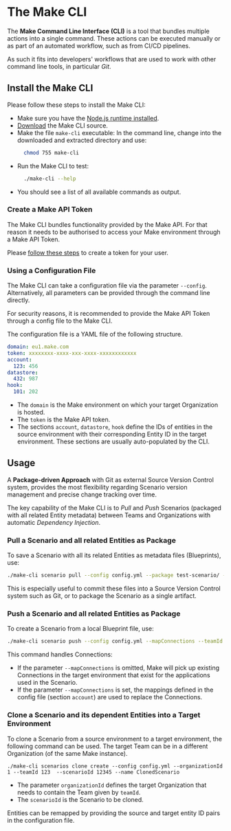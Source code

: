# The Make CLI
The **Make Command Line Interface (CLI)** is a tool that bundles multiple actions into a single command. These actions can be executed manually or as part of an automated workflow, such as from CI/CD pipelines.

As such it fits into developers' workflows that are used to work with other command line tools, in particular *Git*.

## Install the Make CLI
Please follow these steps to install the Make CLI:
- Make sure you have the [Node.js runtime installed](https://nodejs.org/en/download).
- [Download](https://github.com/losahlmann-make/make-cli-alpha/releases/latest) the Make CLI source.
- Make the file `make-cli` executable: In the command line, change into the downloaded and extracted directory and use:
  ```bash
	chmod 755 make-cli
	```
- Run the Make CLI to test:
  ```bash
	./make-cli --help
	```
- You should see a list of all available commands as output.

### Create a Make API Token
The Make CLI bundles functionality provided by the Make API. For that reason it needs to be authorised to access your Make environment through a Make API Token.

Please [follow these steps](https://www.make.com/en/help/apps/process-management/make#connectmake) to create a token for your user.

### Using a Configuration File
The Make CLI can take a configuration file via the parameter `--config`. Alternatively, all parameters can be provided through the command line directly.

For security reasons, it is recommended to provide the Make API Token through a config file to the Make CLI.

The configuration file is a YAML file of the following structure.
    
```YAML
domain: eu1.make.com
token: xxxxxxxx-xxxx-xxx-xxxx-xxxxxxxxxxxx
account:
  123: 456
datastore:
  432: 987
hook:
  101: 202
```

- The `domain` is the Make environment on which your target Organization is hosted.
- The `token` is the Make API token.
- The sections `account`, `datastore`, `hook` define the IDs of entities in the source environment with their corresponding Entity ID in the target environment. These sections are usually auto-populated by the CLI.

## Usage
A **Package-driven Approach** with Git as external Source Version Control system, provides the most flexibility regarding Scenario version management and precise change tracking over time.

The key capability of the Make CLI is to *Pull* and *Push* Scenarios (packaged with all related Entity metadata) between Teams and Organizations with automatic *Dependency Injection*.

### Pull a Scenario and all related Entities as Package
To save a Scenario with all its related Entities as metadata files (Blueprints), use:

```bash
./make-cli scenario pull --config config.yml --package test-scenario/ --scenarioId 12345 
```

This is especially useful to commit these files into a Source Version Control system such as Git, or to package the Scenario as a single artifact.

### Push a Scenario and all related Entities as Package
To create a Scenario from a local Blueprint file, use:

```bash
./make-cli scenario push --config config.yml --mapConnections --teamId 123 --package test-scenario/ --blueprint scenario.json
```

This command handles Connections:
- If the parameter `--mapConnections` is omitted, Make will pick up existing Connections in the target environment that exist for the applications used in the Scenario.
- If the parameter `--mapConnections` is set, the mappings defined in the config file (section `account`) are used to replace the Connections.

### Clone a Scenario and its dependent Entities into a Target Environment
To clone a Scenario from a source environment to a target environment, the following command can be used. The target Team can be in a different Organization (of the same Make instance).

```
./make-cli scenarios clone create --config config.yml --organizationId 1 --teamId 123  --scenarioId 12345 --name ClonedScenario
```

- The parameter `organizationId` defines the target Organization that needs to contain the Team given by `teamId`.
- The `scenarioId` is the Scenario to be cloned.

Entities can be remapped by providing the source and target entity ID pairs in the configuration file.
